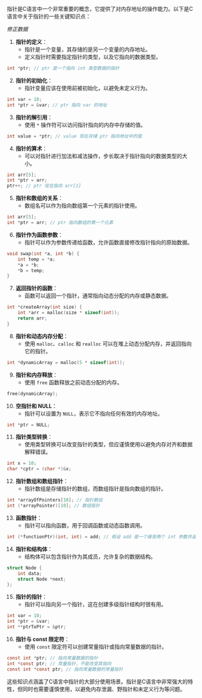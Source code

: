 指针是C语言中一个非常重要的概念，它提供了对内存地址的操作能力。以下是C语言中关于指针的一些关键知识点：

*修正数据*

1. **指针的定义**：
   - 指针是一个变量，其存储的是另一个变量的内存地址。
   - 定义指针时需要指定指针的类型，以及它指向的数据类型。

```c
int *ptr; // ptr 是一个指向 int 类型数据的指针
```

2. **指针的初始化**：
   - 指针变量应该在使用前被初始化，以避免未定义行为。

```c
int var = 10;
int *ptr = &var; // ptr 指向 var 的地址
```

3. **指针的解引用**：
   - 使用 `*` 操作符可以访问指针指向的内存中存储的值。

```c
int value = *ptr; // value 现在存储 ptr 指向地址中的值
```

4. **指针的算术**：
   - 可以对指针进行加法和减法操作，步长取决于指针指向的数据类型的大小。

```c
int arr[5];
int *ptr = arr;
ptr++; // ptr 现在指向 arr[1]
```

5. **指针和数组的关系**：
   - 数组名可以作为指向数组第一个元素的指针使用。

```c
int arr[5];
int *ptr = arr; // ptr 指向数组的第一个元素
```

6. **指针作为函数参数**：
   - 指针可以作为参数传递给函数，允许函数直接修改指针指向的原始数据。

```c
void swap(int *a, int *b) {
    int temp = *a;
    *a = *b;
    *b = temp;
}
```

7. **返回指针的函数**：
   - 函数可以返回一个指针，通常指向动态分配的内存或静态数据。

```c
int *createArray(int size) {
    int *arr = malloc(size * sizeof(int));
    return arr;
}
```

8. **指针和动态内存分配**：
   - 使用 `malloc`、`calloc` 和 `realloc` 可以在堆上动态分配内存，并返回指向它的指针。

```c
int *dynamicArray = malloc(5 * sizeof(int));
```

9. **指针和内存释放**：
   - 使用 `free` 函数释放之前动态分配的内存。

```c
free(dynamicArray);
```

10. **空指针和 NULL**：
    - 指针可以设置为 `NULL`，表示它不指向任何有效的内存地址。

```c
int *ptr = NULL;
```

11. **指针类型转换**：
    - 使用类型转换可以改变指针的类型，但应谨慎使用以避免内存对齐和数据解释错误。

```c
int x = 10;
char *cptr = (char *)&x;
```

12. **指针数组和数组指针**：
    - 指针数组是存储指针的数组，而数组指针是指向数组的指针。

```c
int *arrayOfPointers[10]; // 指针数组
int (*arrayPointer)[10]; // 数组指针
```

13. **函数指针**：
    - 指针可以指向函数，用于回调函数或动态函数调用。

```c
int (*functionPtr)(int, int) = add; // 假设 add 是一个接受两个 int 参数并返回 int 的函数
```

14. **指针和结构体**：
    - 结构体可以包含指针作为其成员，允许复杂的数据结构。

```c
struct Node {
    int data;
    struct Node *next;
};
```

15. **指针的指针**：
    - 指针可以指向另一个指针，这在创建多级指针结构时很有用。

```c
int var = 10;
int *ptr = &var;
int **ptrToPtr = &ptr;
```

16. **指针与 const 限定符**：
    - 使用 `const` 限定符可以创建常量指针或指向常量数据的指针。

```c
const int *ptr; // 指向常量数据的指针
int *const ptr; // 常量指针，不能改变其指向
const int *const ptr; // 指向常量数据的常量指针
```

这些知识点涵盖了C语言中指针的大部分使用场景。指针是C语言中非常强大的特性，但同时也需要谨慎使用，以避免内存泄漏、野指针和未定义行为等问题。

